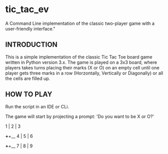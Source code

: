 # tic_tac_ev
A Command Line implementation of the classic two-player game with a user-friendly interface."

## INTRODUCTION

This is a simple implementation of the classic Tic Tac Toe board game written in Python version 3.x. The game is played on a 3x3 board, where players takes turns placing their marks (X or O) on an empty cell until one player gets three marks in a row (Horzontally, Vertically or Diagonally) or all the cells are filled up.

## HOW TO PLAY

Run the script in an IDE or CLi. 

The game will start by projecting a prompt: 'Do you want to be X or O?'

1 | 2 | 3

__+___+___
4 | 5 | 6

__+___+___
7 | 8 | 9

